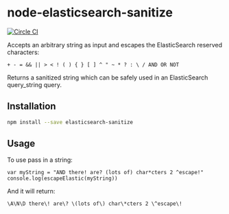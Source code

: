 node-elasticsearch-sanitize
===========================

[![Circle CI](https://circleci.com/gh/lanetix/node-elasticsearch-sanitize.svg?style=svg)](https://circleci.com/gh/lanetix/node-elasticsearch-sanitize)

Accepts an arbitrary string as input and escapes the ElasticSearch reserved characters:
```
+ - = && || > < ! ( ) { } [ ] ^ " ~ * ? : \ / AND OR NOT
```
Returns a sanitized string which can be safely used in an ElasticSearch query_string query.

Installation
------------

```bash
npm install --save elasticsearch-sanitize
```

Usage
-----

To use pass in a string:  
```
var myString = "AND there! are? (lots of) char*cters 2 ^escape!"
console.log(escapeElastic(myString))
```
And it will return:  
```
\A\N\D there\! are\? \(lots of\) char\*cters 2 \^escape\!
```
